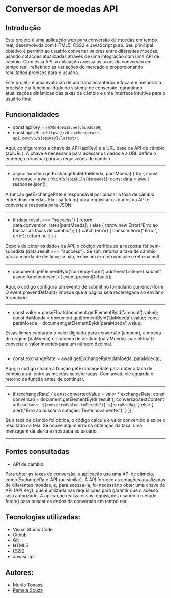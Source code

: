 # Conversor de moedas API

## Introdução 
Este projeto é uma aplicação web para conversão de moedas em tempo real, desenvolvida com HTML5, CSS3 e JavaScript puro. Seu principal objetivo é permitir ao usuário converter valores entre diferentes moedas, usando cotações atualizadas através de uma integração com uma API de câmbio. Com essa API, a aplicação acessa as taxas de conversão em tempo real, refletindo as variações do mercado e proporcionando resultados precisos para o usuário.
 
Este projeto é uma evolução de um trabalho anterior e foca em melhorar a precisão e a funcionalidade do sistema de conversão, garantindo atualizações dinâmicas das taxas de câmbio e uma interface intuitiva para o usuário final.

## Funcionalidades

- const apiKey = `e97064e0a15ceefc5ce3d309`;
- const apiURL = `https://v6.exchangerate-api.com/v6/${apiKey}/latest/`;
 
Aqui, configuramos a chave da API (apiKey) e a URL base da API de câmbio (apiURL). A chave é necessária para acessar os dados e a URL define o endereço principal para as requisições de câmbio.<hr>
 
- async function getExchangeRate(daMoeda, paraMoeda) {
    try {
        const response = await fetch(`${apiURL}${daMoeda}`);
        const data = await response.json();
 
A função getExchangeRate é responsável por buscar a taxa de câmbio entre duas moedas. Ela usa fetch() para requisitar os dados da API e converte a resposta para JSON.<hr>
 

- if (data.result === "success") {
            return data.conversion_rates[paraMoeda];
        } else {
            throw new Error("Erro ao buscar as taxas de câmbio");
        }
    } catch (error) {
        console.error("Erro:", error);
        return null;
    }
}
 
Depois de obter os dados da API, o código verifica se a resposta foi bem-sucedida (data.result === "success"). Se sim, retorna a taxa de câmbio para a moeda de destino; se não, exibe um erro no console e retorna null.<hr>
 
- document.getElementById('currency-form').addEventListener('submit', async function(event) {
    event.preventDefault();
 
Aqui, o código configura um evento de submit no formulário currency-form. O event.preventDefault() impede que a página seja recarregada ao enviar o formulário.<hr>
 
- const valor = parseFloat(document.getElementById('amount').value);
    const daMoeda = document.getElementById('daMoeda').value;
    const paraMoeda = document.getElementById('paraMoeda').value;
 
Essas linhas capturam o valor digitado para conversão (amount), a moeda de origem (daMoeda) e a moeda de destino (paraMoeda). parseFloat() converte o valor inserido para um número decimal.<hr>
 
- const exchangeRate = await getExchangeRate(daMoeda, paraMoeda);
 
Aqui, o código chama a função getExchangeRate para obter a taxa de câmbio atual entre as moedas selecionadas. Com await, ele aguarda o retorno da função antes de continuar.<hr>
 
- if (exchangeRate) {
        const convertedValue = valor * exchangeRate;
        const conversao = document.getElementById('result');
        conversao.textContent = `Resultado: ${convertedValue.toFixed(2)} ${paraMoeda}`;
    } else {
        alert("Erro ao buscar a cotação. Tente novamente.");
    }
});
 
Se a taxa de câmbio foi obtida, o código calcula o valor convertido e exibe o resultado na tela. Se houve algum erro na obtenção da taxa, uma mensagem de alerta é mostrada ao usuário.<hr>

## Fontes consultadas
- API de câmbio: 
 
Para obter as taxas de conversão, a aplicação usa uma API de câmbio, como ExchangeRate-API (ou similar). A API fornece as cotações atualizadas de diferentes moedas, e, para acessá-la, foi necessário obter uma chave de API (API Key), que é utilizada nas requisições para garantir que o acesso seja autorizado. A aplicação realiza essas requisições usando o método fetch() para buscar os dados de conversão em tempo real.

## Tecnologias utilizadas:
- Visual Studio Code
 - Github
 - Git
 - HTML5
 - CSS3
 - Javascript

  ## Autores:
- [Murilo Tonassi](https://github.com/murilo-tonassi)
- [Pamela Souza](https://github.com/PamelaSouzaSilva)